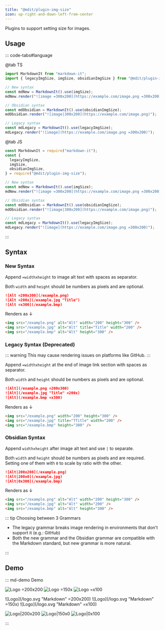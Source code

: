 ```yaml
---
title: "@mdit/plugin-img-size"
icon: up-right-and-down-left-from-center
---
```


Plugins to support setting size for images.

<!-- more -->

## Usage

::: code-tabs#language

@tab TS

```ts
import MarkdownIt from "markdown-it";
import { legacyImgSize, imgSize, obsidianImgSize } from "@mdit/plugin-img-size";

// New syntax
const mdNew = MarkdownIt().use(imgSize);
mdNew.render("![image =300x200](https://example.com/image.png =300x200)");

// Obsidian syntax
const mdObsidian = MarkdownIt().use(obsidianImgSize);
mdObsidian.render("![image|300x200](https://example.com/image.png)");

// Legacy syntax
const mdLegacy = MarkdownIt().use(legacyImgSize);
mdLegacy.render("![image](https://example.com/image.png =300x200)");
```

@tab JS

```js
const MarkdownIt = require("markdown-it");
const {
  legacyImgSize,
  imgSize,
  obsidianImgSize,
} = require("@mdit/plugin-img-size");

// New syntax
const mdNew = MarkdownIt().use(imgSize);
mdNew.render("![image =300x200](https://example.com/image.png =300x200)");

// Obsidian syntax
const mdObsidian = MarkdownIt().use(obsidianImgSize);
mdObsidian.render("![image|300x200](https://example.com/image.png)");

// Legacy syntax
const mdLegacy = MarkdownIt().use(legacyImgSize);
mdLegacy.render("![image](https://example.com/image.png =300x200)");
```

:::

## Syntax

### New Syntax

Append `=widthxheight` to image alt text with spaces as separator.

Both `width` and `height` should be numbers as pixels and are optional.

```md
![Alt =200x300](/example.png)
![Alt =200x](/example.jpg "Title")
![Alt =x300](/example.bmp)
```

Renders as ↓

```html
<img src="/example.png" alt="Alt" width="200" height="300" />
<img src="/example.jpg" alt="Alt" title="Title" width="200" />
<img src="/example.bmp" alt="Alt" height="300" />
```

### Legacy Syntax (Deprecated)

::: warning This may cause rendering issues on platforms like GitHub.
:::

Append `=widthxheight` at the end of image link section with spaces as separator.

Both `width` and `height` should be numbers as pixels and are optional.

```md
![Alt](/example.png =200x300)
![Alt](/example.jpg "Title" =200x)
![Alt](/example.bmp =x300)
```

Renders as ↓

```html
<img src="/example.png" width="200" height="300" />
<img src="/example.jpg" title="TTitle" width="200" />
<img src="/example.bmp" height="300" />
```

### Obsidian Syntax

Append `widthxheight` after image alt text and use `|` to separate.

Both `width` and `height` should be numbers as pixels and are required. Setting one of them with `0` to scale by ratio with the other.

```md
![Alt|200x200](/example.png)
![Alt|200x0](/example.jpg)
![Alt|0x300](/example.bmp)
```

Renders as ↓

```html
<img src="/example.png" alt="Alt" width="200" height="300" />
<img src="/example.jpg" alt="Alt" width="200" />
<img src="/example.bmp" alt="Alt" height="300" />
```

::: tip Choosing between 3 Grammars

- The legacy grammar breaks image rendering in environments that don't support it (e.g.: GitHub)
- Both the new grammar and the Obsidian grammar are compatible with the Markdown standard, but new grammar is more natural.

:::

## Demo

::: md-demo Demo

<!-- New Syntax -->

![Logo =200x200](/logo.svg "Markdown")
![Logo =150x](/logo.svg "Markdown")
![Logo =x100](/logo.svg "Markdown")

<!-- Legacy Syntax -->

![Logo](/logo.svg "Markdown" =200x200)
![Logo](/logo.svg "Markdown" =150x)
![Logo](/logo.svg "Markdown" =x100)

<!-- Obsidian Syntax -->

![Logo|200x200](/logo.svg)
![Logo|150x0](/logo.svg)
![Logo|0x100](/logo.svg)

:::

